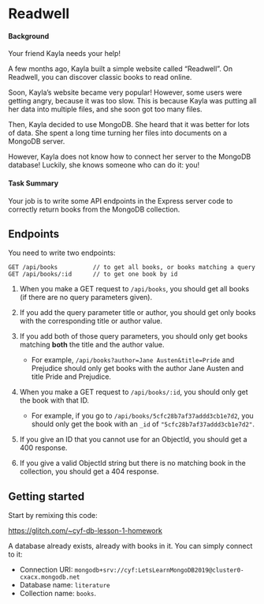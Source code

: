 # Readwell

#### Background

Your friend Kayla needs your help!

A few months ago, Kayla built a simple website called “Readwell”. On Readwell, you can discover classic books to read online.

Soon, Kayla’s website became very popular! However, some users were getting angry, because it was too slow. This is because Kayla was putting all her data into multiple files, and she soon got too many files.

Then, Kayla decided to use MongoDB. She heard that it was better for lots of data. She spent a long time turning her files into documents on a MongoDB server.

However, Kayla does not know how to connect her server to the MongoDB database! Luckily, she knows someone who can do it: you!

#### Task Summary

Your job is to write some API endpoints in the Express server code to correctly return books from the MongoDB collection.

## Endpoints

You need to write two endpoints:
```
GET /api/books          // to get all books, or books matching a query
GET /api/books/:id      // to get one book by id
```

1. When you make a GET request to `/api/books`, you should get all books (if there are no query parameters given).

2. If you add the query parameter title or author, you should get only books with the corresponding title or author value.

3. If you add both of those query parameters, you should only get books matching **both** the title and the author value.

   - For example, `/api/books?author=Jane Austen&title=Pride` and Prejudice should only get books with the author Jane Austen and title Pride and Prejudice.

4. When you make a GET request to `/api/books/:id`, you should only get the book with that ID.

   - For example, if you go to `/api/books/5cfc28b7af37addd3cb1e7d2`, you should only get the book with an `_id` of `"5cfc28b7af37addd3cb1e7d2"`.

5. If you give an ID that you cannot use for an ObjectId, you should get a 400 response.

6. If you give a valid ObjectId string but there is no matching book in the collection, you should get a 404 response.

## Getting started

Start by remixing this code:

https://glitch.com/~cyf-db-lesson-1-homework

A database already exists, already with books in it.  You can simply connect to it:

* Connection URI: `mongodb+srv://cyf:LetsLearnMongoDB2019@cluster0-cxacx.mongodb.net`
* Database name: `literature`
* Collection name: `books`.
